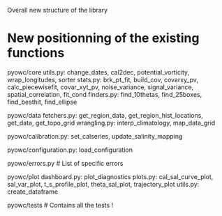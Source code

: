 Overall new structure of the library

# New positionning of the existing functions

pyowc/core
    utils.py: change_dates, cal2dec, potential_vorticity, wrap_longitudes, sorter
    stats.py: brk_pt_fit, build_cov, covarxy_pv, calc_piecewisefit, covar_xyt_pv, noise_variance, signal_variance, spatial_correlation, fit_cond
    finders.py: find_10thetas, find_25boxes, find_besthit, find_ellipse

pyowc/data
    fetchers.py: get_region_data, get_region_hist_locations, get_data, get_topo_grid
    wrangling.py: interp_climatology, map_data_grid 

pyowc/calibration.py: set_calseries, update_salinity_mapping

pyowc/configuration.py: load_configuration

pyowc/errors.py  # List of specific errors

pyowc/plot
    dashboard.py: plot_diagnostics
    plots.py: cal_sal_curve_plot, sal_var_plot, t_s_profile_plot, theta_sal_plot, trajectory_plot
    utils.py: create_dataframe

pyowc/tests  # Contains all the tests !


